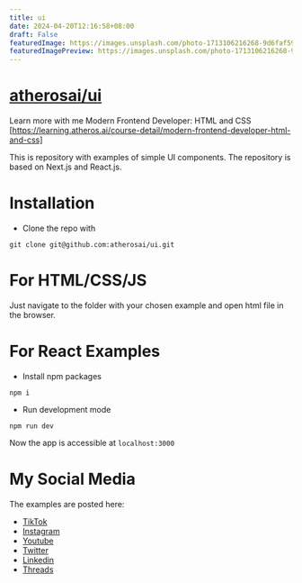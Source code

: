 ```yaml
---
title: ui
date: 2024-04-20T12:16:58+08:00
draft: False
featuredImage: https://images.unsplash.com/photo-1713106216268-9d6faf591c36?ixid=M3w0NjAwMjJ8MHwxfHJhbmRvbXx8fHx8fHx8fDE3MTM1ODY2MTF8&ixlib=rb-4.0.3
featuredImagePreview: https://images.unsplash.com/photo-1713106216268-9d6faf591c36?ixid=M3w0NjAwMjJ8MHwxfHJhbmRvbXx8fHx8fHx8fDE3MTM1ODY2MTF8&ixlib=rb-4.0.3
---
```


# [atherosai/ui](https://github.com/atherosai/ui)


Learn more with me Modern Frontend Developer: HTML and CSS [https://learning.atheros.ai/course-detail/modern-frontend-developer-html-and-css]

This is repository with examples of simple UI components. The repository is based on Next.js and React.js. 

# Installation

* Clone the repo with
```
git clone git@github.com:atherosai/ui.git
```

# For HTML/CSS/JS

Just navigate to the folder with your chosen example and open html file in the browser.

# For React Examples

* Install npm packages
```
npm i 
```
* Run development mode
```
npm run dev
```

Now the app is accessible at ```localhost:3000```

# My Social Media
The examples are posted here:

* [TikTok](https://www.tiktok.com/@davidm_ai)
* [Instagram](https://www.instagram.com/davidm_ai/)
* [Youtube](https://www.youtube.com/@Atheroslearning)
* [Twitter](https://twitter.com/davidm_ml)
* [Linkedin](https://www.linkedin.com/in/david-mraz/)
* [Threads](https://www.threads.net/@davidm_ai)

